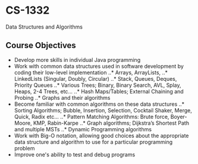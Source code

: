 # CS-1332
Data Structures and Algorithms
## Course Objectives
* Develop more skills in individual Java programming
* Work with common data structures used in software development by coding their low-level implementation
..* Arrays, ArrayLists,
..* LinkedLists (Singular, Doubly, Circular)
..* Stack, Queues, Deques, Priority Queues
..* Various Trees; Binary, Binary Search, AVL, Splay, Heaps, 2-4 Trees, etc…
..* Hash Maps/Tables; External Chaining and Probing
..* Graphs and their algorithms
* Become familiar with common algorithms on these data structures
..* Sorting Algorithms; Bubble, Insertion, Selection, Cocktail Shaker, Merge, Quick, Radix etc...
..* Pattern Matching Algorithms: Brute force, Boyer-Moore, KMP, Rabin-Karpe
..* Graph algorithms; Dijkstra’s Shortest Path and multiple MSTs
..* Dynamic Programming algorithms
* Work with Big-O notation, allowing good choices about the appropriate data structure and algorithm to use for a particular programming  problem
* Improve one's ability to test and debug programs
